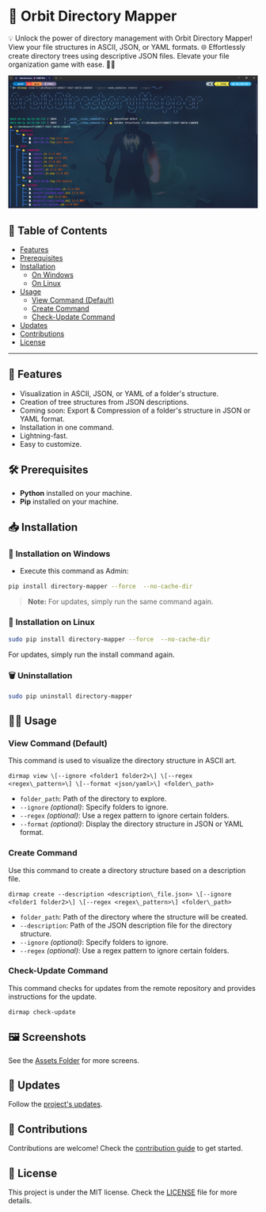 # 🚀 **Orbit Directory Mapper**

💡 Unlock the power of directory management with Orbit Directory Mapper! View your file structures in ASCII, JSON, or YAML formats. 🌐 Effortlessly create directory trees using descriptive JSON files. Elevate your file organization game with ease. 🚀🌳

<p align="center"> 
  <img src="https://github.com/orbitturner/directory-mapper/blob/5473bfd0d5d6e9a5ee66ac0126a18126512c66a1/.assets/dirmap_cover.png?raw=true" />
</p>

## 📜 **Table of Contents**

- [Features](#features)
- [Prerequisites](#prerequisites)
- [Installation](#installation)
  - [On Windows](#on-windows)
  - [On Linux](#on-linux)
- [Usage](#usage)
  - [View Command (Default)](#view-command-default)
  - [Create Command](#create-command)
  - [Check-Update Command](#check-update-command)
- [Updates](#updates)
- [Contributions](#contributions)
- [License](#license)

---

## 🚀 **Features**

- Visualization in ASCII, JSON, or YAML of a folder's structure.
- Creation of tree structures from JSON descriptions.
- Coming soon: Export & Compression of a folder's structure in JSON or YAML format.
- Installation in one command.
- Lightning-fast.
- Easy to customize.

## 🛠 **Prerequisites**

- **Python** installed on your machine.
- **Pip** installed on your machine.

## 📥 **Installation**

### 🚀 **Installation on Windows**

- Execute this command as Admin:

```bash
pip install directory-mapper --force  --no-cache-dir

```

> **Note:** For updates, simply run the same command again.

### 🐧 **Installation on Linux**

```bash
sudo pip install directory-mapper --force  --no-cache-dir

```

For updates, simply run the install command again.

### 🗑️ **Uninstallation**

```bash
sudo pip uninstall directory-mapper
```

## 🧑‍💻 **Usage**

### View Command (Default)

This command is used to visualize the directory structure in ASCII art.

```shell
dirmap view \[--ignore <folder1 folder2>\] \[--regex <regex\_pattern>\] \[--format <json/yaml>\] <folder\_path>
```

- `folder_path`: Path of the directory to explore.
- `--ignore` _(optional)_: Specify folders to ignore.
- `--regex` _(optional)_: Use a regex pattern to ignore certain folders.
- `--format` _(optional)_: Display the directory structure in JSON or YAML format.

### Create Command

Use this command to create a directory structure based on a description file.

```shell
dirmap create --description <description\_file.json> \[--ignore <folder1 folder2>\] \[--regex <regex\_pattern>\] <folder\_path>
```

- `folder_path`: Path of the directory where the structure will be created.
- `--description`: Path of the JSON description file for the directory structure.
- `--ignore` _(optional)_: Specify folders to ignore.
- `--regex` _(optional)_: Use a regex pattern to ignore certain folders.

### Check-Update Command

This command checks for updates from the remote repository and provides instructions for the update.

```shell
dirmap check-update
```

## 🖼️ **Screenshots**

See the [Assets Folder](https://github.com/orbitturner/directory-mapper/tree/main/.assets) for more screens.

## 🔄 **Updates**

Follow the [project's updates](https://github.com/orbitturner/directory-mapper/blob/main/versions-history.json).

## 🤝 **Contributions**

Contributions are welcome! Check the [contribution guide](https://github.com/orbitturner/directory-mapper/blob/main/CONTRIBUTING.md) to get started.

## 📄 **License**

This project is under the MIT license. Check the [LICENSE](https://github.com/orbitturner/directory-mapper/blob/main/LICENSE.md) file for more details.
